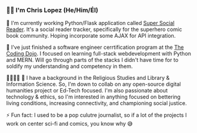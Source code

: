 ### 👋🏽  I'm Chris Lopez (He/Him/Él)

🔭 I'm currently working Python/Flask application called [Super Social Reader](https://github.com/Lopez-CL/super_social_reader). It's a social reader tracker, specifically for the superhero comic book community. Hoping incorporate some AJAX for API integration.

🌱 I've just finished a software engineer cerrtification program at the [The Coding Dojo](https://www.codingdojo.com/online-coding-bootcamp-part-time). I focused on learning full-stack webdevelopment with Python and MERN. Will go through parts of the stacks I didn't have time for to soldify my understanding and competency in them.

🫱🏽‍🫲🏿 🤗 I have a background in the Religious Studies and Library & Information Science. So, I'm down to collab on any open-source digital humanities project or Ed-Tech focused. I'm also passionate about technology & ethics, so I'm interested in anything focused on bettering living conditions, increasing connectivity, and championing social justice.

⚡️  Fun fact: I used to be a pop culutre journalist, so if a lot of the projects I work on center sci-fi and comics, you know why 😅 

